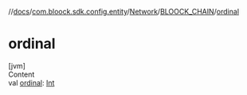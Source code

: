 //[docs](../../../index.md)/[com.bloock.sdk.config.entity](../../index.md)/[Network](../index.md)/[BLOOCK_CHAIN](index.md)/[ordinal](ordinal.md)



# ordinal  
[jvm]  
Content  
val [ordinal](ordinal.md): [Int](https://kotlinlang.org/api/latest/jvm/stdlib/kotlin/-int/index.html)  



